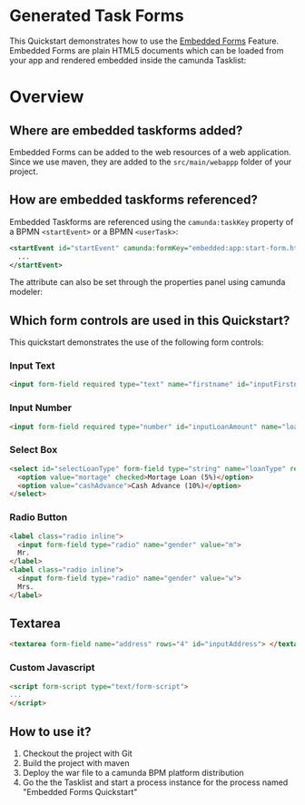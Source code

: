 # Generated Task Forms

This Quickstart demonstrates how to use the [Embedded Forms](http://docs.camunda.org/latest/guides/user-guide/#embedded-task-forms) Feature. Embedded Forms are plain HTML5 documents which can be loaded from your app and rendered embedded inside the camunda Tasklist:



# Overview

## Where are embedded taskforms added?

Embedded Forms can be added to the web resources of a web application. Since we use maven, they are added to the `src/main/webappp` folder of your project.

## How are embedded taskforms referenced?

Embedded Taskforms are referenced using the `camunda:taskKey` property of a BPMN `<startEvent>` or a BPMN `<userTask>`:

```xml
<startEvent id="startEvent" camunda:formKey="embedded:app:start-form.html" name="Loan Request &#xD;&#xA;Received">
  ...
</startEvent>
```

The attribute can also be set through the properties panel using camunda modeler:

## Which form controls are used in this Quickstart?

This quickstart demonstrates the use of the following form controls:

### Input Text

``` html
<input form-field required type="text" name="firstname" id="inputFirstname" placeholder="John" ng-minlength="2" ng-maxlength="20">
```

### Input Number

```html
<input form-field required type="number" id="inputLoanAmount" name="loanAmount" min="1000">
```

### Select Box

```html
<select id="selectLoanType" form-field type="string" name="loanType" required ng-change="calculateLoan()">
  <option value="mortage" checked>Mortage Loan (5%)</option>
  <option value="cashAdvance">Cash Advance (10%)</option>
</select>
```

### Radio Button

```html
<label class="radio inline">
  <input form-field type="radio" name="gender" value="m">
  Mr.
</label>
<label class="radio inline">
  <input form-field type="radio" name="gender" value="w">
  Mrs.
</label>
```

## Textarea

```html
<textarea form-field name="address" rows="4" id="inputAddress"> </textarea>
```

### Custom Javascript

```html
<script form-script type="text/form-script">
...
</script>
```

## How to use it?

1. Checkout the project with Git
2. Build the project with maven
3. Deploy the war file to a camunda BPM platform distribution
4. Go the the Tasklist and start a process instance for the process named "Embedded Forms Quickstart"
